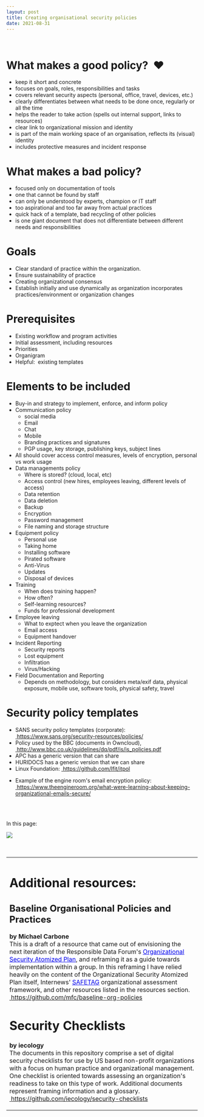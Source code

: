 ```yaml
---
layout: post
title: Creating organisational security policies
date: 2021-08-31
---
```


<body class="mceContentBody aui-theme-default wiki-content fullsize">
<p> </p> <div class="contentLayout2">
<div class="columnLayout two-equal" data-layout="two-equal">
<div class="cell normal" data-type="normal">
<div class="innerCell">
<h1>What makes a good policy?  ♥</h1><ul><li>keep it short and concrete</li><li>focuses on goals, roles, responsibilities and tasks</li><li>covers relevant security aspects (personal, office, travel, devices, etc.)</li><li>clearly differentiates between what needs to be done once, regularly or all the time</li><li>helps the reader to take action (spells out internal support, links to resources)</li><li>clear link to organizational mission and identity</li><li>is part of the main working space of an organisation, reflects its (visual) identity</li><li>includes protective measures and incident response</li></ul><h1>What makes a bad policy?</h1><ul><li>focused only on documentation of tools</li><li>one that cannot be found by staff</li><li>can only be understood by experts, champion or IT staff</li><li>too aspirational and too far away from actual practices</li><li>quick hack of a template, bad recycling of other policies</li><li>is one giant document that does not differentiate between different needs and responsibilities</li></ul><h1>Goals</h1><ul><li>Clear standard of practice within the organization.</li><li>Ensure sustainability of practice</li><li>Creating organizational consensus</li><li>Establish initially and use dynamically as organization incorporates practices/environment or organization changes</li></ul><h1>Prerequisites</h1><ul><li>Existing workflow and program activities</li><li>Initial assessment, including resources</li><li>Priorities</li><li>Organigram</li><li>Helpful:  existing templates</li></ul><h1>Elements to be included</h1><ul><li>Buy-in and strategy to implement, enforce, and inform policy</li><li>Communication policy<br class="atl-forced-newline"/><ul><li>social media</li></ul><ul><li>Email</li></ul><ul><li>Chat</li></ul><ul><li>Mobile</li></ul><ul><li>Branding practices and signatures</li></ul><ul><li>PGP usage, key storage, publishing keys, subject lines</li></ul></li><li>All should cover access control measures, levels of encryption, personal vs work usage</li><li>Data managements policy<br class="atl-forced-newline"/><ul><li>Where is stored? (cloud, local, etc)</li></ul><ul><li>Access control (new hires, employees leaving, different levels of access)</li></ul><ul><li>Data retention</li></ul><ul><li>Data deletion</li></ul><ul><li>Backup</li></ul><ul><li>Encryption </li></ul><ul><li>Password management</li></ul><ul><li>File naming and storage structure</li></ul></li><li>Equipment policy<br class="atl-forced-newline"/><ul><li>Personal use</li></ul><ul><li>Taking home</li></ul><ul><li>Installing software</li></ul><ul><li>Pirated software</li></ul><ul><li>Anti-Virus</li></ul><ul><li>Updates</li></ul><ul><li>Disposal of devices</li></ul></li><li>Training<br class="atl-forced-newline"/><ul><li>When does training happen?</li></ul><ul><li>How often?</li></ul><ul><li>Self-learning resources?</li></ul><ul><li>Funds for professional development</li></ul></li><li>Employee leaving <br class="atl-forced-newline"/><ul><li>What to exptect when you leave the organization</li></ul><ul><li>Email access</li></ul><ul><li>Equipment handover</li></ul></li><li>Incident Reporting<br class="atl-forced-newline"/><ul><li>Security reports</li></ul><ul><li>Lost equipment</li></ul><ul><li>Infiltration</li></ul><ul><li>Virus/Hacking</li></ul></li><li>Field Documentation and Reporting<br class="atl-forced-newline"/><ul><li>Depends on methodology, but considers meta/exif data, physical exposure, mobile use, software tools, physical safety, travel</li></ul></li></ul><h1>Security policy templates</h1><ul><li>SANS security policy templates (corporate): <a href="https://www.sans.org/security-resources/policies/"><span style="color: rgb(0,0,238);"> </span></a><a class="external-link" href="https://www.sans.org/security-resources/policies/+" rel="nofollow">https://www.sans.org/security-resources/policies/</a></li><li>Policy used by the BBC (documents in Owncloud), <a href="http://www.bbc.co.uk/guidelines/dq/pdf/is/is_policies.pdf"><span style="color: rgb(0,0,238);"> </span></a><a class="external-link" href="http://www.bbc.co.uk/guidelines/dq/pdf/is/is_policies.pdf+" rel="nofollow">http://www.bbc.co.uk/guidelines/dq/pdf/is/is_policies.pdf</a></li><li>APC has a generic version that can share</li><li>HURIDOCS has a generic version that we can share</li><li>Linux Foundation: <a href="https://github.com/lfit/itpol"><span style="color: rgb(0,0,238);"> </span></a><a class="external-link" href="https://github.com/lfit/itpol+" rel="nofollow">https://github.com/lfit/itpol</a></li><li><p>Example of the engine room's email encryption policy: <a href="https://www.theengineroom.org/what-were-learning-about-keeping-organizational-emails-secure/"><span style="color: rgb(0,0,238);"> </span></a><a class="external-link" href="https://www.theengineroom.org/what-were-learning-about-keeping-organizational-emails-secure/+" rel="nofollow">https://www.theengineroom.org/what-were-learning-about-keeping-organizational-emails-secure/</a><br/><br/></p><p> </p></li></ul></div>
</div>
<div class="cell normal" data-type="normal">
<div class="innerCell">
<p>In this page:</p><div><span style="color: rgb(0,0,238);"><img class="editor-inline-macro" data-macro-id="d5f75b9a-729b-43f9-b3f3-3440135e4985" data-macro-name="toc" data-macro-schema-version="1" src="/plugins/servlet/confluence/placeholder/macro?definition=e3RvY30&amp;locale=en_GB&amp;version=2"/></span></div><div><span style="color: rgb(0,0,238);"><br/></span></div><div><span style="color: rgb(0,0,238);"><span style="color: rgb(0,0,238);"> </span></span><table class="confluenceTable"><tbody><tr><td class="confluenceTd"><h1>Additional resources:</h1><h2>Baseline Organisational Policies and Practices</h2><p><strong>by Michael Carbone</strong> <br class="atl-forced-newline"/>This is a draft of a resource that came out of envisioning the next iteration of the Responsible Data Forum's <a href="https://github.com/the-engine-room/responsible-data/tree/master/organizational-security-atomized-plan"><span style="color: rgb(0,0,238);"><span style="text-decoration: underline;">Organizational Security Atomized Plan</span></span></a>, and reframing it as a guide towards implementation within a group. In this reframing I have relied heavily on the content of the Organizational Security Atomized Plan itself, Internews' <a href="https://github.com/OpenInternet/SAFETAG/"><span style="color: rgb(0,0,238);"><span style="text-decoration: underline;">SAFETAG</span></span></a> organizational assessment framework, and other resources listed in the resources section. <br class="atl-forced-newline"/> <a href="https://github.com/mfc/baseline-org-policies"><span style="color: rgb(0,0,238);"> </span></a><a href="https://github.com/mfc/baseline-org-policies">https://github.com/mfc/baseline-org-policies</a></p><h1>Security Checklists</h1><p><strong>by iecology</strong> <br class="atl-forced-newline"/>The documents in this repository comprise a set of digital security checklists for use by US based non-profit organizations with a focus on human practice and organizational management. One checklist is oriented towards assessing an organization's readiness to take on this type of work. Additional documents represent framing information and a glossary. <br class="atl-forced-newline"/> <a href="https://github.com/iecology/security-checklists"><span style="color: rgb(0,0,238);"> </span></a><a class="external-link" href="https://github.com/iecology/security-checklists+*" rel="nofollow">https://github.com/iecology/security-checklists</a></p></td></tr></tbody></table></div></div>
</div>
</div>
</div>
<p> </p>
</body>